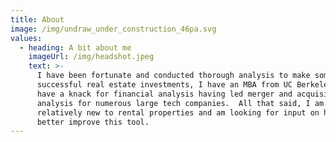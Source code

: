 ```yaml
---
title: About
image: /img/undraw_under_construction_46pa.svg
values:
  - heading: A bit about me
    imageUrl: /img/headshot.jpeg
    text: >-
      I have been fortunate and conducted thorough analysis to make some
      successful real estate investments, I have an MBA from UC Berkeley, and I
      have a knack for financial analysis having led merger and acquisitions
      analysis for numerous large tech companies.  All that said, I am a
      relatively new to rental properties and am looking for input on how to
      better improve this tool.
---
```



